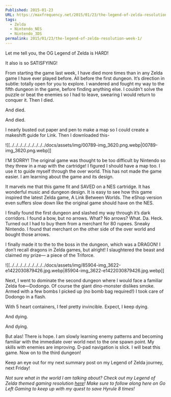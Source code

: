 ```yaml
---
Published: 2015-01-23
URL: https://maxfrequency.net/2015/01/23/the-legend-of-zelda-resolution-week-1/
tags:
  - Zelda
  - Nintendo_NES
  - Nintendo_3DS
permalink: 2015/01/23/the-legend-of-zelda-resolution-week-1/
---
```

Let me tell you, the OG Legend of Zelda is HARD!

It also is so SATISFYING!

From starting the game last week, I have died more times than in any Zelda game I have ever played before. All before the first dungeon. It’s direction in subtle: totally open for you to explore. I wandered and fought my way to the fifth dungeon in the game, before finding anything else. I couldn’t solve the puzzle or beat the enemies so I had to leave, swearing I would return to conquer it. Then I died.

And died.

And died.

I nearly busted out paper and pen to make a map so I could create a makeshift guide for Link. Then I downloaded this-

![[../../../../../../../../../docs/assets/img/00789-img_3620.png.webp|00789-img_3620.png.webp]]

I’M SORRY! The original game was thought to be too difficult by Nintendo so they threw in a map with the cartridge! I figured I should have a map too. I use it to guide myself through the over world. This has not made the game easier. I am learning about the game and its design.

It marvels me that this game fit and SAVED on a NES cartridge. It has wonderful music and dungeon design. It is easy to see how this game inspired the latest Zelda game, A Link Between Worlds. The eShop version even suffers slow down like the original game should have on the NES.

I finally found the first dungeon and slashed my way through it’s dark corridors. I found a bow, but no arrows. What? No arrows? What. Da. Heck. Turned out I had to buy them from a merchant for 80 rupees. Sneaky Nintendo. I found that merchant on the other side of the over world and bought those arrows.

I finally made it to the to the boss in the dungeon, which was a DRAGON! I don’t recall dragons in Zelda games, but alright! I slaughtered the beast and claimed my prize— a piece of the Triforce.

![[../../../../../../../../../docs/assets/img/85904-img_3622-e1422030879426.jpg.webp|85904-img_3622-e1422030879426.jpg.webp]]

Next, I went to dominate the second dungeon where I would face a familiar Zelda foe—Dodongo. Of course the giant dino-monster dislikes smoke. Armed with a few bombs I picked up (no bomb bag required!) I took care of Dodongo in a flash.

With 5 heart containers, I feel pretty invincible. Expect, I keep dying.

And dying.

And dying.

But alas! There is hope. I am slowly learning enemy patterns and becoming familiar with the immediate over world next to the one spawn point. My skills with enemies are improving. D-pad navigation is slick. I will beat this game. Now on to the third dungeon!

Keep an eye out for my next summary post on my Legend of Zelda journey, next Friday!

*Not sure what in the world I am talking about? Check out my Legend of Zelda themed gaming resolution [here](https://maxfrequency.net/2015/01/21/760/)! Make sure to follow along here on Go Left Gaming to keep up with my quest to save Hyrule 8 times!*